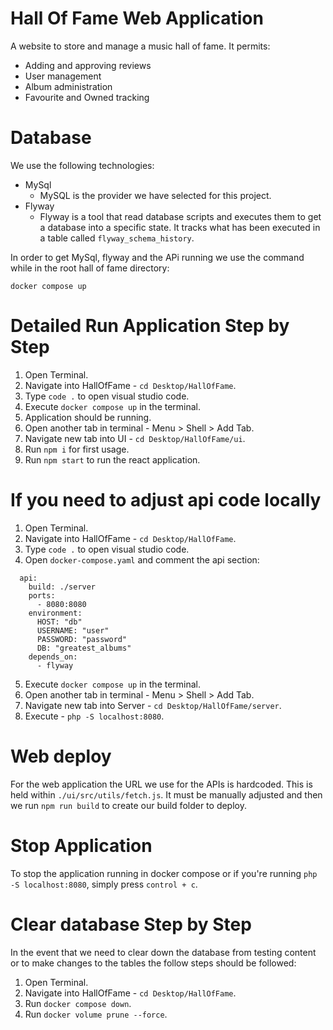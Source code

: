 # Hall Of Fame Web Application
A website to store and manage a music hall of fame. It permits:
- Adding and approving reviews
- User management
- Album administration
- Favourite and Owned tracking

# Database
We use the following technologies:
- MySql
    - MySQL is the provider we have selected for this project.
- Flyway
    - Flyway is a tool that read database scripts and executes them to get a database into a specific state. It tracks what has been executed in a table called `flyway_schema_history`.

In order to get MySql, flyway and the APi running we use the command while in the root hall of fame directory:

```
docker compose up
```

# Detailed Run Application Step by Step

1. Open Terminal.
2. Navigate into HallOfFame - `cd Desktop/HallOfFame`.
3. Type `code .` to open visual studio code.
4. Execute `docker compose up` in the terminal.
5. Application should be running.
6. Open another tab in terminal - Menu > Shell > Add Tab.
7. Navigate new tab into UI - `cd Desktop/HallOfFame/ui`.
8. Run `npm i` for first usage.
9. Run `npm start` to run the react application.

# If you need to adjust api code locally

1. Open Terminal.
2. Navigate into HallOfFame - `cd Desktop/HallOfFame`.
3. Type `code .` to open visual studio code.
4. Open `docker-compose.yaml` and comment the api section:
```
  api:
    build: ./server
    ports:
      - 8080:8080
    environment:
      HOST: "db"
      USERNAME: "user"
      PASSWORD: "password"
      DB: "greatest_albums"
    depends_on:
      - flyway
```
5. Execute `docker compose up` in the terminal.
6. Open another tab in terminal - Menu > Shell > Add Tab.
7. Navigate new tab into Server - `cd Desktop/HallOfFame/server`.
8. Execute - `php -S localhost:8080`.

# Web deploy
For the web application the URL we use for the APIs is hardcoded. This is held within `./ui/src/utils/fetch.js`. It must be manually adjusted and then we run `npm run build` to create our build folder to deploy.

# Stop Application

To stop the application running in docker compose or if you're running `php -S localhost:8080`, simply press `control + c`.

# Clear database Step by Step

In the event that we need to clear down the database from testing content or to make changes to the tables the follow steps should be followed:

1. Open Terminal.
2. Navigate into HallOfFame - `cd Desktop/HallOfFame`.
3. Run `docker compose down`.
4. Run `docker volume prune --force`.